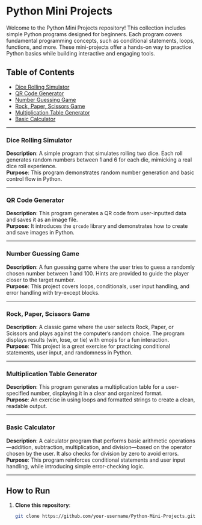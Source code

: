 # Python Mini Projects

Welcome to the Python Mini Projects repository! This collection includes simple Python programs designed for beginners. Each program covers fundamental programming concepts, such as conditional statements, loops, functions, and more. These mini-projects offer a hands-on way to practice Python basics while building interactive and engaging tools.

## Table of Contents
- [Dice Rolling Simulator](#dice-rolling-simulator)
- [QR Code Generator](#qr-code-generator)
- [Number Guessing Game](#number-guessing-game)
- [Rock, Paper, Scissors Game](#rock-paper-scissors-game)
- [Multiplication Table Generator](#multiplication-table)
- [Basic Calculator](#basic-calculator)

---

### Dice Rolling Simulator
**Description**: A simple program that simulates rolling two dice. Each roll generates random numbers between 1 and 6 for each die, mimicking a real dice roll experience.  
**Purpose**: This program demonstrates random number generation and basic control flow in Python.

---

### QR Code Generator
**Description**: This program generates a QR code from user-inputted data and saves it as an image file.  
**Purpose**: It introduces the `qrcode` library and demonstrates how to create and save images in Python.

---

### Number Guessing Game
**Description**: A fun guessing game where the user tries to guess a randomly chosen number between 1 and 100. Hints are provided to guide the player closer to the target number.  
**Purpose**: This project covers loops, conditionals, user input handling, and error handling with try-except blocks.

---

### Rock, Paper, Scissors Game
**Description**: A classic game where the user selects Rock, Paper, or Scissors and plays against the computer’s random choice. The program displays results (win, lose, or tie) with emojis for a fun interaction.  
**Purpose**: This project is a great exercise for practicing conditional statements, user input, and randomness in Python.

---

### Multiplication Table Generator
**Description**: This program generates a multiplication table for a user-specified number, displaying it in a clear and organized format.  
**Purpose**: An exercise in using loops and formatted strings to create a clean, readable output.

---

### Basic Calculator
**Description**: A calculator program that performs basic arithmetic operations—addition, subtraction, multiplication, and division—based on the operator chosen by the user. It also checks for division by zero to avoid errors.  
**Purpose**: This program reinforces conditional statements and user input handling, while introducing simple error-checking logic.

---

## How to Run
1. **Clone this repository**:
   ```bash
   git clone https://github.com/your-username/Python-Mini-Projects.git
